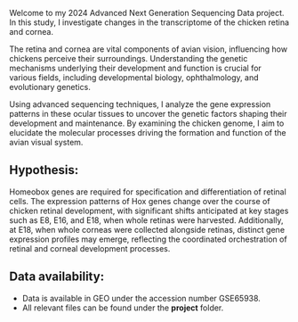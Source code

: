 Welcome to my 2024 Advanced Next Generation Sequencing Data project. In this study, I investigate changes in the transcriptome of the chicken retina and cornea.

The retina and cornea are vital components of avian vision, influencing how chickens perceive their surroundings. Understanding the genetic mechanisms underlying their development and function is crucial for various fields, including developmental biology, ophthalmology, and evolutionary genetics.

Using advanced sequencing techniques, I analyze the gene expression patterns in these ocular tissues to uncover the genetic factors shaping their development and maintenance. By examining the chicken genome, I aim to elucidate the molecular processes driving the formation and function of the avian visual system.

## Hypothesis: 
Homeobox genes are required for specification and differentiation of retinal cells. The expression patterns of Hox genes change over the course of chicken retinal development, with significant shifts anticipated at key stages such as E8, E16, and E18, when whole retinas were harvested. Additionally, at E18, when whole corneas were collected alongside retinas, distinct gene expression profiles may emerge, reflecting the coordinated orchestration of retinal and corneal development processes.

## Data availability:
- Data is available in GEO under the accession number GSE65938.
- All relevant files can be found under the **project** folder. 
